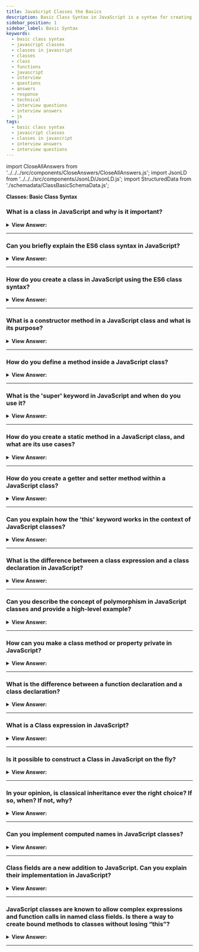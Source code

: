 ```yaml
---
title: JavaScript Classes the Basics
description: Basic Class Syntax in JavaScript is a syntax for creating a class in JavaScript. Classes are a template for creating objects.
sidebar_position: 1
sidebar_label: Basic Syntax
keywords:
  - basic class syntax
  - javascript classes
  - classes in javascript
  - classes
  - class
  - functions
  - javascript
  - interview
  - questions
  - answers
  - response
  - technical
  - interview questions
  - interview answers
  - js
tags:
  - basic class syntax
  - javascript classes
  - classes in javascript
  - interview answers
  - interview questions
---
```


import CloseAllAnswers from '../../../src/components/CloseAnswers/CloseAllAnswers.js';
import JsonLD from '../../../src/components/JsonLD/JsonLD.js';
import StructuredData from './schemadata/ClassBasicSchemaData.js';

<JsonLD data={StructuredData} />

<head>
  <title>Basic Class Syntax | JavaScript Frontend Phone Interview</title>
</head>

**Classes: Basic Class Syntax**

<CloseAllAnswers />

### What is a class in JavaScript and why is it important?

<details>
  <summary><strong>View Answer:</strong></summary>
  <div>
  <div><strong>Interview Response:</strong> A class in JavaScript is a blueprint for creating objects with shared properties and methods. It provides a convenient way to encapsulate related code, enabling inheritance, promoting code reuse, and improving readability.
</div><br />
  <div><strong>Technical Response:</strong> Classes are a template for creating objects. They encapsulate data with code to work on that data. Classes in JS are built on prototypes and have the same syntax and semantics that do not get shared with ES5 class-like semantics. Classes are, in fact, "special functions", and just as you can define function expressions and function declarations, the class syntax has two components: class expressions and class declarations.
</div><br />
  <div><strong className="codeExample">Code Example:</strong><br /><br />

  <div></div>

```js
class MyClass {
  // class methods
  constructor() { ... }
  method1() { ... }
  method2() { ... }
  method3() { ... }
  ...
}
```

  </div>
  </div>
</details>

---

### Can you briefly explain the ES6 class syntax in JavaScript?

<details>
  <summary><strong>View Answer:</strong></summary>
  <div>
  <div><strong>Interview Response:</strong> ES6 class syntax is a cleaner, more concise way to create classes in JavaScript, using the 'class' keyword, constructors, and methods. It simplifies inheritance and improves code readability.<br />
  </div>
  </div>
</details>

---

### How do you create a class in JavaScript using the ES6 class syntax?

<details>
  <summary><strong>View Answer:</strong></summary>
  <div>
  <div><strong>Interview Response:</strong> To create a class in JavaScript using ES6 syntax, use the 'class' keyword, followed by the class name, and then define a constructor and methods inside the class body using curly braces.<br />
  </div>
  </div>
</details>

---

### What is a constructor method in a JavaScript class and what is its purpose?

<details>
  <summary><strong>View Answer:</strong></summary>
  <div>
  <div><strong>Interview Response:</strong> A constructor method in a JavaScript class is a special function that initializes new objects. It sets default properties and behaviors for instances created from the class.<br />
  </div>
  </div>
</details>

---

### How do you define a method inside a JavaScript class?

<details>
  <summary><strong>View Answer:</strong></summary>
  <div>
  <div><strong>Interview Response:</strong> To define a method inside a JavaScript class, write the method name followed by parentheses and curly braces, containing the method's logic, within the class body. There is no need for the 'function' keyword in classes.<br />
  </div>
  </div>
</details>

---

### What is the 'super' keyword in JavaScript and when do you use it?

<details>
  <summary><strong>View Answer:</strong></summary>
  <div>
  <div><strong>Interview Response:</strong> The 'super' keyword in JavaScript refers to the parent class, used within a subclass constructor to call the parent constructor, ensuring proper inheritance of properties and methods.<br />
  </div>
  </div>
</details>

---

### How do you create a static method in a JavaScript class, and what are its use cases?

<details>
  <summary><strong>View Answer:</strong></summary>
  <div>
  <div><strong>Interview Response:</strong> To create a static method in a JavaScript class, you use the 'static' keyword before the method definition. Static methods are called on the class itself, not instances, often used for utility functions or factory methods.<br />
  </div>
  </div>
</details>

---

### How do you create a getter and setter method within a JavaScript class?

<details>
  <summary><strong>View Answer:</strong></summary>
  <div>
  <div><strong>Interview Response:</strong> In a JavaScript class, you create getter and setter methods using 'get' and 'set' keywords before method names. Getters retrieve property values, while setters update property values while enforcing validation or triggering side effects.<br />
  </div>
  </div>
</details>

---

### Can you explain how the 'this' keyword works in the context of JavaScript classes?

<details>
  <summary><strong>View Answer:</strong></summary>
  <div>
  <div><strong>Interview Response:</strong> The 'this' keyword in JavaScript classes refers to the instance of the class that called the method. It can be used to access and modify instance properties and methods within the class.<br />
  </div>
  </div>
</details>

---

### What is the difference between a class expression and a class declaration in JavaScript?

<details>
  <summary><strong>View Answer:</strong></summary>
  <div>
  <div><strong>Interview Response:</strong> A class declaration in JavaScript defines a named class using the class keyword, while a class expression creates an unnamed or named class without requiring the class keyword. Class expressions are typically used in variable assignments, as arguments, or inside other expressions.<br />
  </div>
  </div>
</details>

---

### Can you describe the concept of polymorphism in JavaScript classes and provide a high-level example?

<details>
  <summary><strong>View Answer:</strong></summary>
  <div>
  <div><strong>Interview Response:</strong> Polymorphism in JavaScript allows objects of different classes to be treated as objects of a common superclass, enabling shared behavior. Example: classes Dog and Cat inherit from Animal, both implementing a speak() method.<br />
  </div>
  </div>
</details>

---

### How can you make a class method or property private in JavaScript?

<details>
  <summary><strong>View Answer:</strong></summary>
  <div>
  <div><strong>Interview Response:</strong> In JavaScript, you can make a class method or property private by using the hash (#) symbol before its name. Private methods and properties are only accessible within the class they're defined in.<br />
  </div>
  </div>
</details>

---

### What is the difference between a function declaration and a class declaration?

<details>
  <summary><strong>View Answer:</strong></summary>
  <div>
  <div><strong>Interview Response:</strong> A significant difference between a function declaration and a class declaration is that a function declaration gets hoisted, and class declarations are not. Another difference is that those function declarations get declared at any point in your code.
</div><br />
  <div><strong className="codeExample">Code Example:</strong><br /><br />

  <div></div>

```js
const p = new Rectangle(); // ReferenceError

class Rectangle {}

////////////////////////////////////

console.log("Square Feet: " + rectSqFt(60,30))
// no error, returns Square Feet: 1800

// Function Declaration
function rectSqFt(height, width) {  function gets hoisted / initialized
    let squareFeet = height * width;
    return squareFeet;
}
```

:::note
You first need to declare your class and then access it. Otherwise, code like the following throw a Reference Error.
:::

  </div>
  </div>
</details>

---

### What is a Class expression in JavaScript?

<details>
  <summary><strong>View Answer:</strong></summary>
  <div>
  <div><strong>Interview Response:</strong> A class expression is another way to define a class. Class expressions can be named or unnamed. The name given to a named class expression is local to the class's body. (it can be retrieved through the class's (not an instance) name property, though). In a named class expression, it is visible inside the class only.
</div><br />
  <div><strong className="codeExample">Code Example:</strong><br /><br />

  <div></div>

```js
// unnamed
let Rectangle = class {
  constructor(height, width) {
    this.height = height;
    this.width = width;
  }
};

console.log(Rectangle.name);
// output: "Rectangle"

// named
let Rectangle = class Rectangle2 {
  constructor(height, width) {
    this.height = height;
    this.width = width;
  }
};

console.log(Rectangle.name);
// output: "Rectangle2"

console.log(Rectangle2);
// error, Rectangle2 name is not visible outside of the class
```

  </div>
  </div>
</details>

---

### Is it possible to construct a Class in JavaScript on the fly?

<details>
  <summary><strong>View Answer:</strong></summary>
  <div>
  <div><strong>Interview Response:</strong> Yes, it is accomplished by returning a class from a function and using the new operator to obtain a new class.
</div><br />
  <div><strong className="codeExample">Code Example:</strong><br /><br />

  <div></div>

```js
function makeClass(phrase, name) {
  // declare a class and return it
  return class {
    sayHi() {
      console.log(`${phrase}`);
    }
    sayHello() {
      console.log(`${phrase}, ${name}`);
    }
  };
}

// Create a new class
let User = makeClass('Hello', 'Jane');

new User().sayHi(); // Hello

new User().sayHello(); // Hello, Jane
```

  </div>
  </div>
</details>

---

### In your opinion, is classical inheritance ever the right choice? If so, when? If not, why?

<details>
  <summary><strong>View Answer:</strong></summary>
  <div>
  <div><strong>Interview Response:</strong> Classical inheritance is rarely the best solution, and we can utilize it for a single levels in rare situations.
</div>
  </div>
</details>

---

### Can you implement computed names in JavaScript classes?

<details>
  <summary><strong>View Answer:</strong></summary>
  <div>
  <div><strong>Interview Response:</strong> Yes, you can implement computed names in JavaScript classes in the same fashion as in Object literals.
</div><br />
  <div><strong className="codeExample">Code Example:</strong><br /><br />

  <div></div>

```js
// Class Implementation
class User {
  ['say' + 'Hi']() {
    alert('Hello');
  }
}

new User().sayHi();

// Computed property names (ES2015)
let prop = 'foo';
let o = {
  [prop]: 'hey',
  ['b' + 'ar']: 'there',
};
```

  </div>
  </div>
</details>

---

### Class fields are a new addition to JavaScript. Can you explain their implementation in JavaScript?

<details>
  <summary><strong>View Answer:</strong></summary>
  <div>
  <div><strong>Interview Response:</strong> Yes, class fields are a syntax that allows us to add properties to a class. It is implemented by adding a name property to a class and assigning a value to that property. The critical difference between class fields is that we set them on individual objects, not Class.prototype.
</div><br />
  <div><strong className="codeExample">Code Example:</strong><br /><br />

  <div></div>

```js
class User {
  name = 'John';

  sayHi() {
    alert(`Hello, ${this.name}!`);
  }
}

new User().sayHi(); // Hello, John!

// As you can see: Class.prototype returns undefined
let user = new User();
alert(user.name); // John
alert(User.prototype.name); // undefined

// You can also use more complex expressions and function calls
class User {
  name = prompt('Name, please?', 'John');
}

let user = new User();
alert(user.name); // John
```

  </div>
  </div>
</details>

---

### JavaScript classes are known to allow complex expressions and function calls in named class fields. Is there a way to create bound methods to classes without losing “this”?

<details>
  <summary><strong>View Answer:</strong></summary>
  <div>
  <div><strong>Interview Response:</strong> Yes, there are two approaches to “binding a method” to its class. They include passing a wrapper function such as setTimeout() or binding the method to the object constructor. We could use other options such as regular function declarations if necessary.
</div><br />
  <div><strong className="codeExample">Code Example:</strong><br /><br />

  <div></div>

```js
class Button {
  constructor(value) {
    // bind this.value in the constructor
    this.value = value;
  }
  click = () => {
    console.log(this.value);
  };
}

let button = new Button('hello');

setTimeout(button.click, 1000); /// hello, using setTimeout as a wrapper
```

:::note
You must use an arrow function as a method in the class, or you lose the value of “this”. Functions and class methods have their own “this”.
:::

  </div>
  </div>
</details>

---
